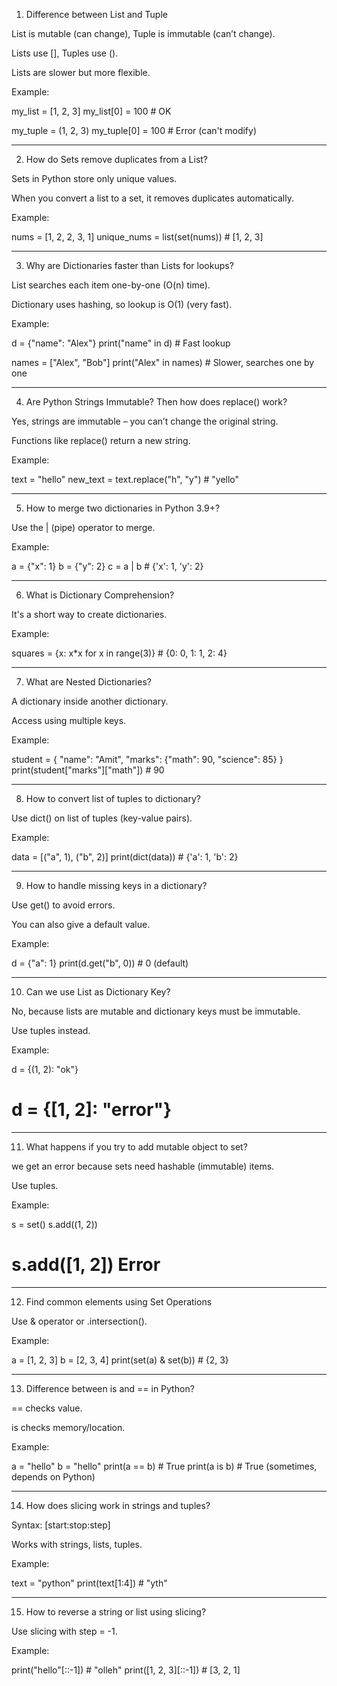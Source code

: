 1. Difference between List and Tuple

List is mutable (can change), Tuple is immutable (can’t change).

Lists use [], Tuples use ().

Lists are slower but more flexible.


Example:

my_list = [1, 2, 3]
my_list[0] = 100  # OK

my_tuple = (1, 2, 3)
my_tuple[0] = 100  #  Error (can't modify)


---

2. How do Sets remove duplicates from a List?

Sets in Python store only unique values.

When you convert a list to a set, it removes duplicates automatically.


Example:

nums = [1, 2, 2, 3, 1]
unique_nums = list(set(nums))  # [1, 2, 3]


---

3. Why are Dictionaries faster than Lists for lookups?

List searches each item one-by-one (O(n) time).

Dictionary uses hashing, so lookup is O(1) (very fast).


Example:

d = {"name": "Alex"}
print("name" in d)  # Fast lookup

names = ["Alex", "Bob"]
print("Alex" in names)  # Slower, searches one by one


---

4. Are Python Strings Immutable? Then how does replace() work?

Yes, strings are immutable – you can’t change the original string.

Functions like replace() return a new string.


Example:

text = "hello"
new_text = text.replace("h", "y")  # "yello"


---

5. How to merge two dictionaries in Python 3.9+?

Use the | (pipe) operator to merge.


Example:

a = {"x": 1}
b = {"y": 2}
c = a | b  # {'x': 1, 'y': 2}


---

6. What is Dictionary Comprehension?

It's a short way to create dictionaries.


Example:

squares = {x: x*x for x in range(3)}  # {0: 0, 1: 1, 2: 4}


---

7. What are Nested Dictionaries?

A dictionary inside another dictionary.

Access using multiple keys.


Example:

student = {
  "name": "Amit",
  "marks": {"math": 90, "science": 85}
}
print(student["marks"]["math"])  # 90


---

8. How to convert list of tuples to dictionary?

Use dict() on list of tuples (key-value pairs).


Example:

data = [("a", 1), ("b", 2)]
print(dict(data))  # {'a': 1, 'b': 2}


---

9. How to handle missing keys in a dictionary?

Use get() to avoid errors.

You can also give a default value.


Example:

d = {"a": 1}
print(d.get("b", 0))  # 0 (default)


---

10. Can we use List as Dictionary Key?

No, because lists are mutable and dictionary keys must be immutable.

Use tuples instead.


Example:

d = {(1, 2): "ok"}  
# d = {[1, 2]: "error"} 


---

11. What happens if you try to add mutable object to set?

we get an error because sets need hashable (immutable) items.

Use tuples.


Example:

s = set()
s.add((1, 2))  
# s.add([1, 2])  Error


---

12. Find common elements using Set Operations

Use & operator or .intersection().


Example:

a = [1, 2, 3]
b = [2, 3, 4]
print(set(a) & set(b))  # {2, 3}


---

13. Difference between is and == in Python?

== checks value.

is checks memory/location.


Example:

a = "hello"
b = "hello"
print(a == b)  # True
print(a is b)  # True (sometimes, depends on Python)


---

14. How does slicing work in strings and tuples?

Syntax: [start:stop:step]

Works with strings, lists, tuples.


Example:

text = "python"
print(text[1:4])  # "yth"


---

15. How to reverse a string or list using slicing?

Use slicing with step = -1.


Example:

print("hello"[::-1])  # "olleh"
print([1, 2, 3][::-1])  # [3, 2, 1]
